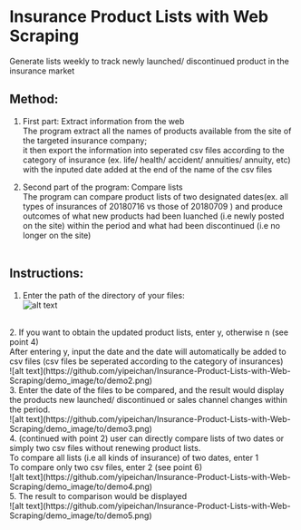 # Insurance Product Lists with Web Scraping
Generate lists weekly to track newly launched/ discontinued product in the insurance market

## Method:

1. First part: Extract information from the web<br> 
The program extract all the names of products available from the site of the targeted insurance company; <br>
it then export the information into seperated csv files according to the category of insurance (ex. life/ health/ accident/ annuities/ annuity, etc) with the inputed date added at the end of the name of the csv files

2. Second part of the program: Compare lists<br>
The program can compare product lists of two designated dates(ex. all types of insurances of 20180716 vs those of 20180709 ) and produce outcomes of what new products had been luanched (i.e newly posted on the site) within the period and what had been discontinued (i.e no longer on the site)<br><br>

## Instructions: <br>
1. Enter the path of the directory of your files:<br>
![alt text](https://github.com/yipeichan/Insurance-Product-Lists-with-Web-Scraping/demo_image/to/demo1.png)

<br>
2. If you want to obtain the updated product lists, enter y, otherwise n (see point 4) <br>
   After entering y, input the date and the date will automatically be added to csv files (csv files be seperated according to the category of insurances)<br>
![alt text](https://github.com/yipeichan/Insurance-Product-Lists-with-Web-Scraping/demo_image/to/demo2.png)

<br>
3. Enter the date of the files to be compared, and the result would display the products new launched/ discontinued or sales channel changes within the period. <br>
![alt text](https://github.com/yipeichan/Insurance-Product-Lists-with-Web-Scraping/demo_image/to/demo3.png)

<br>
4. (continued with point 2) user can directly compare lists of two dates or simply two csv files without renewing product lists.<br> 
To compare all lists (i.e all kinds of insurance) of two dates, enter 1  <br>
To compare only two csv files, enter 2 (see point 6) <br>
![alt text](https://github.com/yipeichan/Insurance-Product-Lists-with-Web-Scraping/demo_image/to/demo4.png)

<br>
5. The result to comparison would be displayed <br>
![alt text](https://github.com/yipeichan/Insurance-Product-Lists-with-Web-Scraping/demo_image/to/demo5.png)





   

